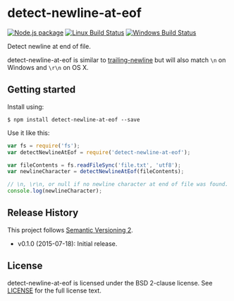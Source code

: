 # detect-newline-at-eof

[![Node.js package](https://img.shields.io/npm/v/detect-newline-at-eof.svg)](https://www.npmjs.com/package/detect-newline-at-eof)
[![Linux Build Status](https://img.shields.io/travis/SonicHedgehog/detect-newline-at-eof/develop.svg)](https://travis-ci.org/SonicHedgehog/detect-newline-at-eof)
[![Windows Build Status](https://img.shields.io/appveyor/ci/SonicHedgehog/detect-newline-at-eof.svg)](https://ci.appveyor.com/project/SonicHedgehog/detect-newline-at-eof)

Detect newline at end of file.

detect-newline-at-eof is similar to [trailing-newline](https://github.com/bendrucker/trailing-newline) but will also match `\n` on Windows and `\r\n` on OS X.

## Getting started

Install using:

```shell
$ npm install detect-newline-at-eof --save
```

Use it like this:

```js
var fs = require('fs');
var detectNewlineAtEof = require('detect-newline-at-eof');

var fileContents = fs.readFileSync('file.txt', 'utf8');
var newlineCharacter = detectNewlineAtEof(fileContents);

// \n, \r\n, or null if no newline character at end of file was found.
console.log(newlineCharacter);
```

## Release History

This project follows [Semantic Versioning 2](http://semver.org/).

- v0.1.0 (2015-07-18): Initial release.

## License

detect-newline-at-eof is licensed under the BSD 2-clause license. See [LICENSE](./LICENSE) for the full license text.
